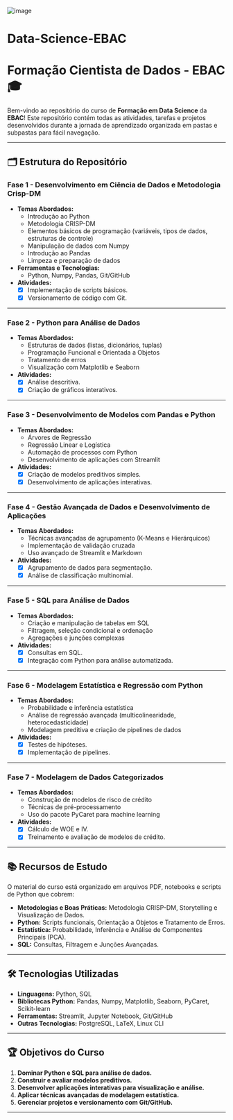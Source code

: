 ![image](https://github.com/user-attachments/assets/120959a6-b2d9-466d-9190-3b27d9941c18)


# Data-Science-EBAC

# Formação Cientista de Dados - EBAC 🎓

Bem-vindo ao repositório do curso de **Formação em Data Science** da **EBAC**! Este repositório contém todas as atividades, tarefas e projetos desenvolvidos durante a jornada de aprendizado organizada em pastas e subpastas para fácil navegação.

---

## 🗂 Estrutura do Repositório

### **Fase 1 - Desenvolvimento em Ciência de Dados e Metodologia Crisp-DM**
- **Temas Abordados:**
  - Introdução ao Python
  - Metodologia CRISP-DM
  - Elementos básicos de programação (variáveis, tipos de dados, estruturas de controle)
  - Manipulação de dados com Numpy
  - Introdução ao Pandas
  - Limpeza e preparação de dados
- **Ferramentas e Tecnologias:**
  - Python, Numpy, Pandas, Git/GitHub
- **Atividades:**
  - [x] Implementação de scripts básicos.
  - [x] Versionamento de código com Git.

---

### **Fase 2 - Python para Análise de Dados**
- **Temas Abordados:**
  - Estruturas de dados (listas, dicionários, tuplas)
  - Programação Funcional e Orientada a Objetos
  - Tratamento de erros
  - Visualização com Matplotlib e Seaborn
- **Atividades:**
  - [x] Análise descritiva.
  - [x] Criação de gráficos interativos.

---

### **Fase 3 - Desenvolvimento de Modelos com Pandas e Python**
- **Temas Abordados:**
  - Árvores de Regressão
  - Regressão Linear e Logística
  - Automação de processos com Python
  - Desenvolvimento de aplicações com Streamlit
- **Atividades:**
  - [x] Criação de modelos preditivos simples.
  - [x] Desenvolvimento de aplicações interativas.

---

### **Fase 4 - Gestão Avançada de Dados e Desenvolvimento de Aplicações**
- **Temas Abordados:**
  - Técnicas avançadas de agrupamento (K-Means e Hierárquicos)
  - Implementação de validação cruzada
  - Uso avançado de Streamlit e Markdown
- **Atividades:**
  - [x] Agrupamento de dados para segmentação.
  - [x] Análise de classificação multinomial.

---

### **Fase 5 - SQL para Análise de Dados**
- **Temas Abordados:**
  - Criação e manipulação de tabelas em SQL
  - Filtragem, seleção condicional e ordenação
  - Agregações e junções complexas
- **Atividades:**
  - [x] Consultas em SQL.
  - [x] Integração com Python para análise automatizada.

---

### **Fase 6 - Modelagem Estatística e Regressão com Python**
- **Temas Abordados:**
  - Probabilidade e inferência estatística
  - Análise de regressão avançada (multicolinearidade, heterocedasticidade)
  - Modelagem preditiva e criação de pipelines de dados
- **Atividades:**
  - [x] Testes de hipóteses.
  - [x] Implementação de pipelines.

---

### **Fase 7 - Modelagem de Dados Categorizados**
- **Temas Abordados:**
  - Construção de modelos de risco de crédito
  - Técnicas de pré-processamento
  - Uso do pacote PyCaret para machine learning
- **Atividades:**
  - [x] Cálculo de WOE e IV.
  - [x] Treinamento e avaliação de modelos de crédito.

---

## 📚 Recursos de Estudo

O material do curso está organizado em arquivos PDF, notebooks e scripts de Python que cobrem:

- **Metodologias e Boas Práticas:** Metodologia CRISP-DM, Storytelling e Visualização de Dados.
- **Python:** Scripts funcionais, Orientação a Objetos e Tratamento de Erros.
- **Estatística:** Probabilidade, Inferência e Análise de Componentes Principais (PCA).
- **SQL:** Consultas, Filtragem e Junções Avançadas.

---

## 🛠 Tecnologias Utilizadas
- **Linguagens:** Python, SQL
- **Bibliotecas Python:** Pandas, Numpy, Matplotlib, Seaborn, PyCaret, Scikit-learn
- **Ferramentas:** Streamlit, Jupyter Notebook, Git/GitHub
- **Outras Tecnologias:** PostgreSQL, LaTeX, Linux CLI

---

## 🏆 Objetivos do Curso
1. **Dominar Python e SQL para análise de dados.**
2. **Construir e avaliar modelos preditivos.**
3. **Desenvolver aplicações interativas para visualização e análise.**
4. **Aplicar técnicas avançadas de modelagem estatística.**
5. **Gerenciar projetos e versionamento com Git/GitHub.**

---
